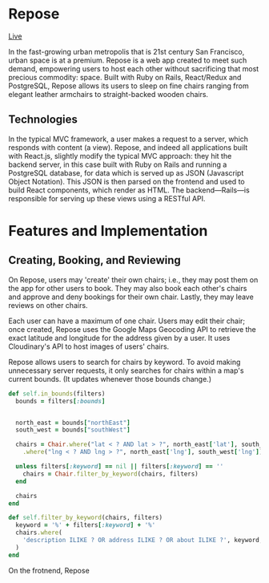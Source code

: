 # Repose  

[Live](https://chairsurfing.herokuapp.com/#/)

In the fast-growing urban metropolis that is 21st century San Francisco, urban space is at a premium. Repose is a web app created to meet such demand, empowering users to host each other without sacrificing that most precious commodity: space. Built with Ruby on Rails, React/Redux and PostgreSQL, Repose allows its users to sleep on fine chairs ranging from elegant leather armchairs to straight-backed wooden chairs.


## Technologies

In the typical MVC framework, a user makes a request to a server, which responds with content (a view). Repose, and indeed all applications built with React.js, slightly modify the typical MVC approach: they hit the backend server, in this case built with Ruby on Rails and running a PostgreSQL database, for data which is served up as JSON (Javascript Object Notation). This JSON is then parsed on the frontend and used to build React components, which render as HTML. The backend—Rails—is responsible for serving up these views using a RESTful API.

# Features and Implementation

## Creating, Booking, and Reviewing

On Repose, users may 'create' their own chairs; i.e., they may post them on the app for other users to book. They may also book each other's chairs and approve and deny bookings for their own chair. Lastly, they may leave reviews on other chairs.

Each user can have a maximum of one chair. Users may edit their chair; once created, Repose uses the Google Maps Geocoding API to retrieve the exact latitude and longitude for the address given by a user. It uses Cloudinary's API to host images of users' chairs.

Repose allows users to search for chairs by keyword. To avoid making unnecessary server requests, it only searches for chairs within a map's current bounds. (It updates whenever those bounds change.)

```ruby
def self.in_bounds(filters)
  bounds = filters[:bounds]


  north_east = bounds["northEast"]
  south_west = bounds["southWest"]

  chairs = Chair.where("lat < ? AND lat > ?", north_east['lat'], south_west['lat'])
    .where("lng < ? AND lng > ?", north_east['lng'], south_west['lng'])

  unless filters[:keyword] == nil || filters[:keyword] == ''
    chairs = Chair.filter_by_keyword(chairs, filters)
  end

  chairs
end

def self.filter_by_keyword(chairs, filters)
  keyword = '%' + filters[:keyword] + '%'
  chairs.where(
    'description ILIKE ? OR address ILIKE ? OR about ILIKE ?', keyword, keyword, keyword
  )
end
```

On the frotnend, Repose
